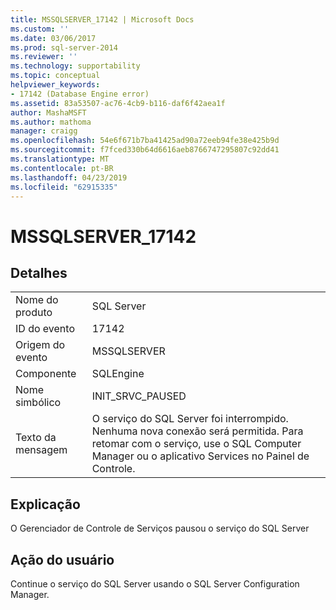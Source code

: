 ```yaml
---
title: MSSQLSERVER_17142 | Microsoft Docs
ms.custom: ''
ms.date: 03/06/2017
ms.prod: sql-server-2014
ms.reviewer: ''
ms.technology: supportability
ms.topic: conceptual
helpviewer_keywords:
- 17142 (Database Engine error)
ms.assetid: 83a53507-ac76-4cb9-b116-daf6f42aea1f
author: MashaMSFT
ms.author: mathoma
manager: craigg
ms.openlocfilehash: 54e6f671b7ba41425ad90a72eeb94fe38e425b9d
ms.sourcegitcommit: f7fced330b64d6616aeb8766747295807c92dd41
ms.translationtype: MT
ms.contentlocale: pt-BR
ms.lasthandoff: 04/23/2019
ms.locfileid: "62915335"
---
```

# <a name="mssqlserver17142"></a>MSSQLSERVER_17142
    
## <a name="details"></a>Detalhes  
  
|||  
|-|-|  
|Nome do produto|SQL Server|  
|ID do evento|17142|  
|Origem do evento|MSSQLSERVER|  
|Componente|SQLEngine|  
|Nome simbólico|INIT_SRVC_PAUSED|  
|Texto da mensagem|O serviço do SQL Server foi interrompido. Nenhuma nova conexão será permitida. Para retomar com o serviço, use o SQL Computer Manager ou o aplicativo Services no Painel de Controle.|  
  
## <a name="explanation"></a>Explicação  
 O Gerenciador de Controle de Serviços pausou o serviço do SQL Server  
  
## <a name="user-action"></a>Ação do usuário  
 Continue o serviço do SQL Server usando o SQL Server Configuration Manager.  
  
  

